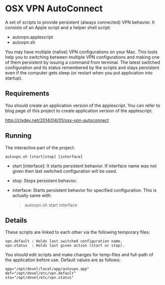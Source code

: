 # OSX VPN AutoConnect
A set of scripts to provide persistent (always connected) VPN behavior. It consists of an Apple script and a helper shell script:

* autovpn.applescript
* autovpn.sh

You may have multiple (native) VPN configurations on your Mac. This tools
help you to switching between multiple VPN configurations and making one of
them persistent by issuing a command from terminal. The latest switched
configuration and its status remembered by the scripts and stays persistent
even if the computer gets sleep (or restart when you put application into startup).

## Requirements
You should create an application version of the applescript. You can refer
to blog page of this project to create application version of the applescript:

http://clxdev.net/2014/04/01/osx-vpn-autoconnect

## Running
The interactive part of the project:

	autovpn.sh [start|stop] [interface]

* start [interface]:
It starts persistent behavior. If interface name was not given then last switched configuration will be used.

* stop:
Stops persistent behavior. 

* interface:
Starts persistent behavior for specified configuration. This is actually same with:

	> autovpn.sh start interface

## Details
These scripts are linked to each other via the following temporary files:

	vpn.default : Holds last switched configuration name.
	vpn.status  : Holds last given action (start or stop).

You should edit scripts and make changes for temp-files and full-path of the application before use. Default values are as follows:

	app="/opt/devel/local/app/autovpn.app"
	def="/opt/devel/etc/vpn.default"
	sta="/opt/devel/etc/vpn.status"

